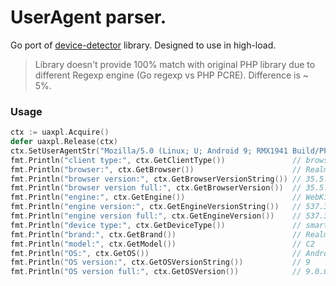 # UserAgent parser.

Go port of [device-detector](https://github.com/matomo-org/device-detector) library.
Designed to use in high-load.

> Library doesn't provide 100% match with original PHP library due to different
> Regexp engine (Go regexp vs PHP PCRE). Difference is ~ 5%. 

### Usage

```go
ctx := uaxpl.Acquire()
defer uaxpl.Release(ctx)
ctx.SetUserAgentStr("Mozilla/5.0 (Linux; U; Android 9; RMX1941 Build/PPR1.180610.011) AppleWebKit/537.36 (KHTML, like Gecko) Version/4.0 Chrome/53.0.2785.134 Mobile Safari/537.36 RealmeBrowser/35.5.0.8")
fmt.Println("client type:", ctx.GetClientType())               // browser
fmt.Println("browser:", ctx.GetBrowser())                      // Realme Browser
fmt.Println("browser version:", ctx.GetBrowserVersionString()) // 35.5.0.8
fmt.Println("browser version full:", ctx.GetBrowserVersion())  // 35.5.0.8
fmt.Println("engine:", ctx.GetEngine())                        // WebKit
fmt.Println("engine version:", ctx.GetEngineVersionString())   // 537.36
fmt.Println("engine version full:", ctx.GetEngineVersion())    // 537.36.0.0
fmt.Println("device type:", ctx.GetDeviceType())               // smartphone
fmt.Println("brand:", ctx.GetBrand())                          // Realme
fmt.Println("model:", ctx.GetModel())                          // C2
fmt.Println("OS:", ctx.GetOS())                                // Android
fmt.Println("OS version:", ctx.GetOSVersionString())           // 9
fmt.Println("OS version full:", ctx.GetOSVersion())            // 9.0.0.0
```
